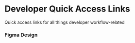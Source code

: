 # Developer Quick Access Links
Quick access links for all things developer workflow-related

### Figma Design
